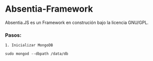 # Absentia-Framework
Absentia.JS es un Framework en construción bajo la licencia GNU/GPL.

### Pasos:

	1. Inicializar MongoDB

~~~
sudo mongod --dbpath /data/db
~~~

